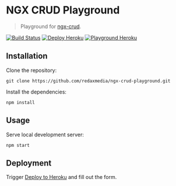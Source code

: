 NGX CRUD Playground
===================

> Playground for [ngx-crud](https://github.com/redaxmedia/ngx-crud).

[![Build Status](https://img.shields.io/github/workflow/status/redaxmedia/ngx-crud-playground/ci.svg)](https://github.com/redaxmedia/ngx-crud-playground/actions?query=workflow:ci)
[![Deploy Heroku](https://img.shields.io/badge/deploy-heroku-7056bf.svg)](https://heroku.com/deploy?template=https://github.com/redaxmedia/ngx-crud-playground)
[![Playground Heroku](https://img.shields.io/badge/playground-heroku-0088cc.svg)](https://ngx-crud-playground.herokuapp.com)


Installation
------------

Clone the repository:

```
git clone https://github.com/redaxmedia/ngx-crud-playground.git
```

Install the dependencies:

```
npm install
```


Usage
-----

Serve local development server:

```
npm start
```


Deployment
----------

Trigger [Deploy to Heroku](https://heroku.com/deploy?template=https://github.com/redaxmedia/ngx-crud-playground) and fill out the form.
